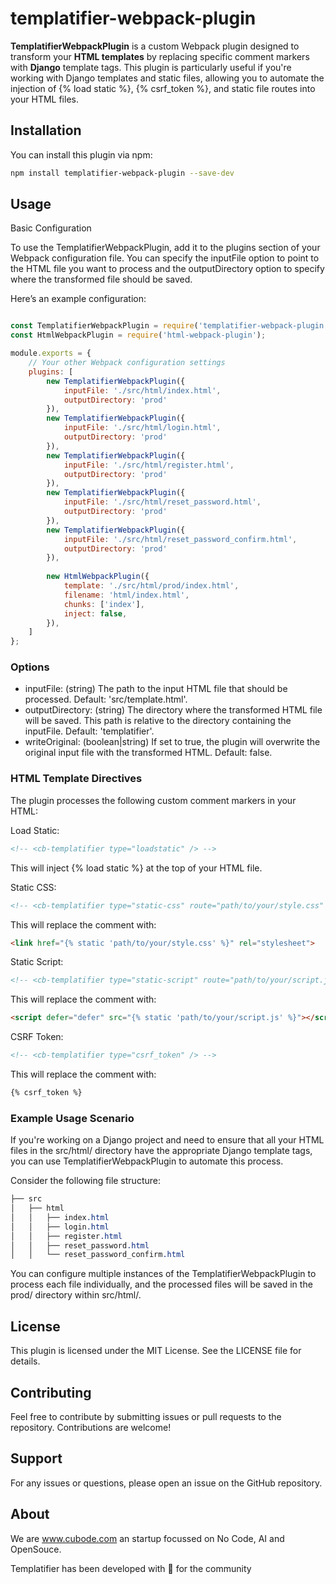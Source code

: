 # templatifier-webpack-plugin

**TemplatifierWebpackPlugin** is a custom Webpack plugin designed to transform your **HTML templates** by replacing specific comment markers with **Django** template tags. This plugin is particularly useful if you're working with Django templates and static files, allowing you to automate the injection of {% load static %}, {% csrf_token %}, and static file routes into your HTML files.

## Installation
You can install this plugin via npm:

```bash
npm install templatifier-webpack-plugin --save-dev
```

## Usage

Basic Configuration

To use the TemplatifierWebpackPlugin, add it to the plugins section of your Webpack configuration file. You can specify the inputFile option to point to the HTML file you want to process and the outputDirectory option to specify where the transformed file should be saved.

Here’s an example configuration:

```javascript

const TemplatifierWebpackPlugin = require('templatifier-webpack-plugin');
const HtmlWebpackPlugin = require('html-webpack-plugin');

module.exports = {
    // Your other Webpack configuration settings
    plugins: [
        new TemplatifierWebpackPlugin({
            inputFile: './src/html/index.html',
            outputDirectory: 'prod'
        }),
        new TemplatifierWebpackPlugin({
            inputFile: './src/html/login.html',
            outputDirectory: 'prod'
        }),
        new TemplatifierWebpackPlugin({
            inputFile: './src/html/register.html',
            outputDirectory: 'prod'
        }),
        new TemplatifierWebpackPlugin({
            inputFile: './src/html/reset_password.html',
            outputDirectory: 'prod'
        }),
        new TemplatifierWebpackPlugin({
            inputFile: './src/html/reset_password_confirm.html',
            outputDirectory: 'prod'
        }),
          
        new HtmlWebpackPlugin({
            template: './src/html/prod/index.html',
            filename: 'html/index.html',
            chunks: ['index'],
            inject: false,
        }),
    ]
};
```

### Options

- inputFile: (string) The path to the input HTML file that should be processed. Default: 'src/template.html'.
- outputDirectory: (string) The directory where the transformed HTML file will be saved. This path is relative to the directory containing the inputFile. Default: 'templatifier'.
- writeOriginal: (boolean|string) If set to true, the plugin will overwrite the original input file with the transformed HTML. Default: false.

### HTML Template Directives

The plugin processes the following custom comment markers in your HTML:

Load Static:

```html
<!-- <cb-templatifier type="loadstatic" /> -->
```

This will inject {% load static %} at the top of your HTML file.

Static CSS:

```html
<!-- <cb-templatifier type="static-css" route="path/to/your/style.css" /> -->
```

This will replace the comment with:

```html
<link href="{% static 'path/to/your/style.css' %}" rel="stylesheet">
```

Static Script:

```html
<!-- <cb-templatifier type="static-script" route="path/to/your/script.js" /> -->
```

This will replace the comment with:

```html
<script defer="defer" src="{% static 'path/to/your/script.js' %}"></script>
```

CSRF Token:

```html
<!-- <cb-templatifier type="csrf_token" /> -->
```

This will replace the comment with:

```html
{% csrf_token %}
```

### Example Usage Scenario

If you're working on a Django project and need to ensure that all your HTML files in the src/html/ directory have the appropriate Django template tags, you can use TemplatifierWebpackPlugin to automate this process.

Consider the following file structure:

```css
├── src
│   ├── html
│   │   ├── index.html
│   │   ├── login.html
│   │   ├── register.html
│   │   ├── reset_password.html
│   │   └── reset_password_confirm.html
```

You can configure multiple instances of the TemplatifierWebpackPlugin to process each file individually, and the processed files will be saved in the prod/ directory within src/html/.

## License
This plugin is licensed under the MIT License. See the LICENSE file for details.

## Contributing
Feel free to contribute by submitting issues or pull requests to the repository. Contributions are welcome!

## Support
For any issues or questions, please open an issue on the GitHub repository.

## About
We are www.cubode.com an startup focussed on No Code, AI and OpenSouce.

Templatifier has been developed with 💙 for the community
